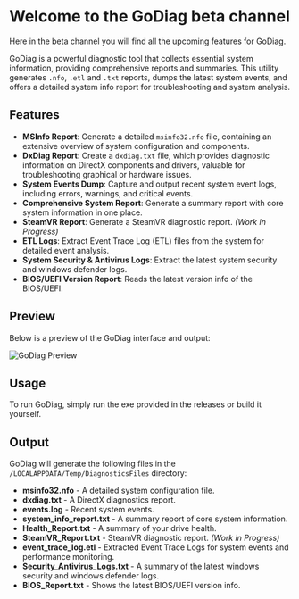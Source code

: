 # Welcome to the GoDiag beta channel
Here in the beta channel you will find all the upcoming features for GoDiag.


GoDiag is a powerful diagnostic tool that collects essential system information, providing comprehensive reports and summaries. This utility generates `.nfo`, `.etl` and `.txt` reports, dumps the latest system events, and offers a detailed system info report for troubleshooting and system analysis.

## Features

- **MSInfo Report**: Generate a detailed `msinfo32.nfo` file, containing an extensive overview of system configuration and components.
- **DxDiag Report**: Create a `dxdiag.txt` file, which provides diagnostic information on DirectX components and drivers, valuable for troubleshooting graphical or hardware issues.
- **System Events Dump**: Capture and output recent system event logs, including errors, warnings, and critical events.
- **Comprehensive System Report**: Generate a summary report with core system information in one place.
- **SteamVR Report**: Generate a SteamVR diagnostic report. *(Work in Progress)*
- **ETL Logs**: Extract Event Trace Log (ETL) files from the system for detailed event analysis.
- **System Security & Antivirus Logs**: Extract the latest system security and windows defender logs.
- **BIOS/UEFI Version Report**: Reads the latest version info of the BIOS/UEFI.

## Preview

Below is a preview of the GoDiag interface and output:

![GoDiag Preview](https://cdn.hyrule.pics/52b31a0cd.png)

## Usage

To run GoDiag, simply run the exe provided in the releases or build it yourself.

## Output

GoDiag will generate the following files in the `/LOCALAPPDATA/Temp/DiagnosticsFiles` directory:

- **msinfo32.nfo** - A detailed system configuration file.
- **dxdiag.txt** - A DirectX diagnostics report.
- **events.log** - Recent system events.
- **system_info_report.txt** - A summary report of core system information.
- **Health_Report.txt** - A summary of your drive health.
- **SteamVR_Report.txt** - SteamVR diagnostic report. *(Work in Progress)*
- **event_trace_log.etl** - Extracted Event Trace Logs for system events and performance monitoring.
- **Security_Antivirus_Logs.txt** - A summary of the latest windows security and windows defender logs.
- **BIOS_Report.txt** - Shows the latest BIOS/UEFI version info.

